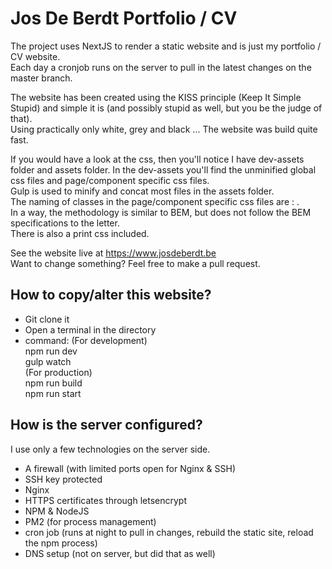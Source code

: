# Jos De Berdt Portfolio / CV

The project uses NextJS to render a static website and is just my portfolio / CV website.  
Each day a cronjob runs on the server to pull in the latest changes on the master branch.  

The website has been created using the KISS principle (Keep It Simple Stupid) and simple it is (and possibly stupid as well, but you be the judge of that).   
Using practically only white, grey and black ... The website was build quite fast.   

If you would have a look at the css, then you'll notice I have dev-assets folder and assets folder. In the dev-assets you'll find the unminified global css files and page/component specific css files.  
Gulp is used to minify and concat most files in the assets folder.  
The naming of classes in the page/component specific css files are : <component><TypeComponent><SubComponent>.  
In a way, the methodology is similar to BEM, but does not follow the BEM specifications to the letter.  
There is also a print css included.  

See the website live at https://www.josdeberdt.be  
Want to change something? Feel free to make a pull request.

## How to copy/alter this website?
- Git clone it
- Open a terminal in the directory
- command: 
  (For development)  
  npm run dev  
  gulp watch  
  (For production)  
  npm run build   
  npm run start  
  
## How is the server configured?
I use only a few technologies on the server side.  
- A firewall (with limited ports open for Nginx & SSH)
- SSH key protected
- Nginx
- HTTPS certificates through letsencrypt
- NPM & NodeJS
- PM2 (for process management)  
- cron job (runs at night to pull in changes, rebuild the static site, reload the npm process)
- DNS setup (not on server, but did that as well)
